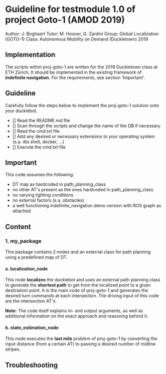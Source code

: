 # Guideline for testmodule 1.0 of project Goto-1 (AMOD 2019)
Author: J. Boghaert
Tutor: M. Hosner, G. Zardini
Group: Global Localization (GOTO-1)
Class: Autonomous Mobility on Demand (Duckietown) 2019

## Implementation
The scripts within proj-goto-1 are written for the 2019 Duckietown class at ETH Zürich. It should be implemented in the existing framework of **indefinite navigation**. For the requirements, see section 'Important'.

## Guideline
Carefully follow the steps below to implement the proj-goto-1 solution onto your duckiebot.
- [] Read the README.md file
- [] Scan through the scripts and change the name of the DB if necessary
- [] Read the cmd.txt file
- [] Add any desired or necessary extensions to your operating system (s.a. dts shell, docker, ...)
- [] Execute the cmd.txt file

## Important
This code assumes the following:
- DT map as hardcoded in path_planning_class
- no other AT's present as the ones hardcoded in path_planning_class
- no varying lighting conditions
- no external factors (s.a. obstacles)
- a well functioning indefinite_navigation demo version with ROS graph as attached

## Content
### 1. my_package
This package contains 2 nodes and an external class for path planning using a predefined map of DT.

#### a. localization_node
This node **localizes** the duckiebot and uses an external path planning class to generate the **shortest path** to get from the localized point to a given destination point. It is the main code of proj-goto-1 and generates the desired turn commands at each intersection. The driving input of this code are the intersection AT's.

**Note:**
The code itself explains in- and output arguments, as well as additional information on the exact approach and reasoning behind it.

#### b. state_estimation_node
This node executes the **last mile** problem of proj-goto-1 by converting the input distance (from a certain AT) to passing a desired number of midline stripes.

## Troubleshooting
